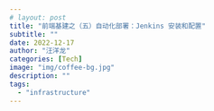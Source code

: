 ```yaml
---
# layout: post
title: "前端基建之（五）自动化部署：Jenkins 安装和配置"
subtitle: ""
date: 2022-12-17
author: "汪洋龙"
categories: [Tech]
image: "img/coffee-bg.jpg"
description: ""
tags:
  - "infrastructure"
---
```

